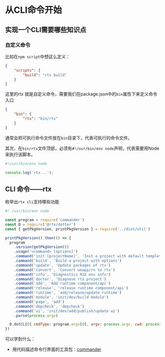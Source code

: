 #  从CLI命令开始

## 实现一个CLI需要哪些知识点

### 自定义命令

比如在`npm script`中想这么定义：

```json
{
    "scripts": {
        "build": "rtx build"
    }
}
```

这里的rtx 就是自定义命令，需要我们在package.json中的`bin`属性下来定义命令入口

```json
{
    "bin": {
        "rtx": "bin/rtx"
    }
}
```

通常会把可执行命令文件放在`bin`目录下，代表可执行的命令文件。

其次，在`bin/rtx`文件顶部，必须有`#!/usr/bin/env node`声明，代表需要用Node来执行该脚本。

```js
#!/usr/bin/env node

console.log('rtx...');
```


## CLI 命令——rtx

枚举出`rtx cli`支持哪些功能

```js
#! /usr/bin/env node

const program = require('commander')
const D = require('@rtx/dotter')
const { getPkgVersion, printPkgVersion } = require('../dist/util')

printPkgVersion().then(() => {
  program
    .version(getPkgVersion())
    .usage('<command> [options]')
    .command('init [projectName]', 'Init a project with default templete')
    .command('build', 'Build a project with options')
    .command('update', 'Update packages of rtx')
    .command('convert', 'Convert weapp/rn to rtx')
    .command('info', 'Diagnostics R2X env info')
    .command('doctor', 'Diagnose rtx project')
    .command('add', 'Add runtime component/api')
    .command('release', 'release runtime component/api')
    .command('runtime', 'add/release/update runtime')
    .command('module', 'init/dev/build module')
    .command('page', 'add')
    .command('depcheck', 'depcheck')
    .command('ui', 'init/dev/add/publish/update ui')
    .parse(process.argv)

  D.dotCLI({ cmdType: program.args[0], argv: process.argv, cwd: process.cwd() })
})

```

可以学到什么：

- 用代码描述命令行界面的工具包：[commander](https://github.com/tj/commander.js/blob/HEAD/Readme_zh-CN.md)
